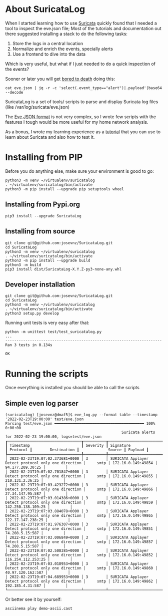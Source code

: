 # About SuricataLog

When I started learning how to use [Suricata](https://suricata.io/) quickly found that I needed a tool to inspect the eve.json file; Most of the tutorials 
and documentation out there suggested installing a stack to do the following tasks:
1. Store the logs in a central location
2. Normalize and enrich the events, specially alerts
3. Use a frontend to dive into the data

Which is very useful, but what if I just needed to do a quick inspection of the events?

Sooner or later you will get [bored to death](https://suricata.readthedocs.io/en/suricata-6.0.0/output/eve/eve-json-examplesjq.html) doing this:

```shell
cat eve.json | jq -r -c 'select(.event_type=="alert")|.payload'|base64 --decode
```

SuricataLog is a set of tools/ scripts to parse and display Suricata log files (like /var/log/suricata/eve.json)

The [Eve JSON format](https://suricata.readthedocs.io/en/suricata-6.0.0/output/eve/eve-json-format.html) is not very complex, 
so I wrote few scripts with the features I tough would be more useful for my home network analysis.

As a bonus, I wrote my learning experience as a [tutorial](TUTORIAL.md) that you can use to learn about Suricata and also how to test it.

# Installing from PIP

Before you do anything else, make sure your environment is good to go:

```shell
python3 -m venv ~/virtualenv/suricatalog
. ~/virtualenv/suricatalog/bin/activate
python3 -m pip install --upgrade pip setuptools wheel
```

## Installing from Pypi.org

```shell
pip3 install --upgrade SuricataLog
```

## Installing from source

```shell
git clone git@github.com:josevnz/SuricataLog.git
cd SuricataLog
python3 -m venv ~/virtualenv/suricatalog
. ~/virtualenv/suricatalog/bin/activate
python3 -m pip install --upgrade build
python3 -m build
pip3 install dist/SuricataLog-X.Y.Z-py3-none-any.whl
```
## Developer installation

```shell
git clone git@github.com:josevnz/SuricataLog.git
cd SuricataLog
python3 -m venv ~/virtualenv/suricatalog
. ~/virtualenv/suricatalog/bin/activate
python3 setup.py develop
```

Running unit tests is very easy after that:
```shell
python -m unittest test/test_suricatalog.py
...
----------------------------------------------------------------------
Ran 3 tests in 0.134s

OK

```

# Running the scripts

Once everything is installed you should be able to call the scripts

## Simple even log parser

```shell
(suricatalog) [josevnz@dmaf5]$ eve_log.py --format table --timestamp '2022-02-23T19:00:00' test/eve.json 
Parsing test/eve.json ━━━━━━━━━━━━━━━━━━━━━━━━━━━━━━━━━━━━━━━━ 100% 0:00:00
                                                    Suricata alerts for 2022-02-23 19:00:00, logs=test/eve.json                                                     
┏━━━━━━━━━━━━━━━━━━━━━━━━━━━━━━━━━┳━━━━━━━━━━┳━━━━━━━━━━━━━━━━━━━━━━━━━━━━━━━━━━━━━━━━━━━━━━━━━━━━━━┳━━━━━━━━━━┳━━━━━━━━━━━━━━━━━━━━┳━━━━━━━━━━━━━━━━━━━━┳━━━━━━━━━┓
┃ Timestamp                       ┃ Severity ┃ Signature                                            ┃ Protocol ┃        Destination ┃             Source ┃ Payload ┃
┡━━━━━━━━━━━━━━━━━━━━━━━━━━━━━━━━━╇━━━━━━━━━━╇━━━━━━━━━━━━━━━━━━━━━━━━━━━━━━━━━━━━━━━━━━━━━━━━━━━━━━╇━━━━━━━━━━╇━━━━━━━━━━━━━━━━━━━━╇━━━━━━━━━━━━━━━━━━━━╇━━━━━━━━━┩
│ 2022-02-23T19:07:02.373681+0000 │ 3        │ SURICATA Applayer Detect protocol only one direction │     smtp │ 172.16.0.149:49854 │   94.177.209.30:25 │         │
│ 2022-02-23T19:07:02.701847+0000 │ 3        │ SURICATA Applayer Detect protocol only one direction │     smtp │ 172.16.0.149:49855 │    210.131.2.36:25 │         │
│ 2022-02-23T19:07:03.423272+0000 │ 3        │ SURICATA Applayer Detect protocol only one direction │     smtp │ 172.16.0.149:49866 │   27.34.147.95:587 │         │
│ 2022-02-23T19:07:03.014386+0000 │ 3        │ SURICATA Applayer Detect protocol only one direction │     smtp │ 172.16.0.149:49859 │ 142.250.138.109:25 │         │
│ 2022-02-23T19:07:03.884078+0000 │ 3        │ SURICATA Applayer Detect protocol only one direction │     smtp │ 172.16.0.149:49865 │  122.17.147.238:25 │         │
│ 2022-02-23T19:07:01.976307+0000 │ 3        │ SURICATA Applayer Detect protocol only one direction │     smtp │ 172.16.0.149:49851 │    74.208.5.15:587 │         │
│ 2022-02-23T19:07:03.006849+0000 │ 3        │ SURICATA Applayer Detect protocol only one direction │     smtp │ 172.16.0.149:49857 │    74.208.5.15:587 │         │
│ 2022-02-23T19:07:02.508385+0000 │ 3        │ SURICATA Applayer Detect protocol only one direction │     smtp │ 172.16.0.149:49852 │ 116.254.112.253:25 │         │
│ 2022-02-23T19:07:03.018953+0000 │ 3        │ SURICATA Applayer Detect protocol only one direction │     smtp │ 172.16.0.149:49860 │  40.97.120.162:587 │         │
│ 2022-02-23T19:07:04.689953+0000 │ 3        │ SURICATA Applayer Detect protocol only one direction │     smtp │ 172.16.0.149:49862 │   192.185.4.31:587 │         │
└─────────────────────────────────┴──────────┴──────────────────────────────────────────────────────┴──────────┴────────────────────┴────────────────────┴─────────┘
```

Or better see it by yourself:

```shell
asciinema play demo-ascii.cast
```
